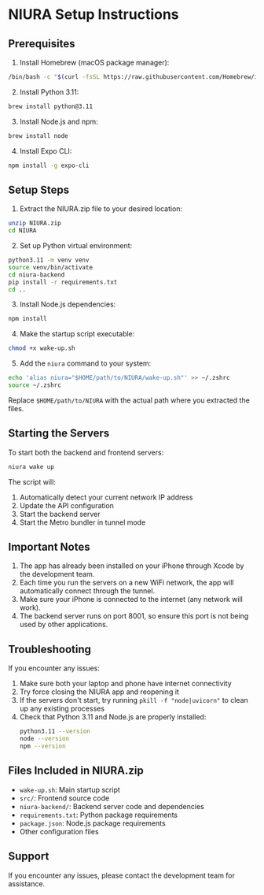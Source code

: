 # NIURA Setup Instructions

## Prerequisites

1. Install Homebrew (macOS package manager):
```bash
/bin/bash -c "$(curl -fsSL https://raw.githubusercontent.com/Homebrew/install/HEAD/install.sh)"
```

2. Install Python 3.11:
```bash
brew install python@3.11
```

3. Install Node.js and npm:
```bash
brew install node
```

4. Install Expo CLI:
```bash
npm install -g expo-cli
```

## Setup Steps

1. Extract the NIURA.zip file to your desired location:
```bash
unzip NIURA.zip
cd NIURA
```

2. Set up Python virtual environment:
```bash
python3.11 -m venv venv
source venv/bin/activate
cd niura-backend
pip install -r requirements.txt
cd ..
```

3. Install Node.js dependencies:
```bash
npm install
```

4. Make the startup script executable:
```bash
chmod +x wake-up.sh
```

5. Add the `niura` command to your system:
```bash
echo 'alias niura="$HOME/path/to/NIURA/wake-up.sh"' >> ~/.zshrc
source ~/.zshrc
```
Replace `$HOME/path/to/NIURA` with the actual path where you extracted the files.

## Starting the Servers

To start both the backend and frontend servers:
```bash
niura wake up
```

The script will:
1. Automatically detect your current network IP address
2. Update the API configuration
3. Start the backend server
4. Start the Metro bundler in tunnel mode

## Important Notes

1. The app has already been installed on your iPhone through Xcode by the development team.
2. Each time you run the servers on a new WiFi network, the app will automatically connect through the tunnel.
3. Make sure your iPhone is connected to the internet (any network will work).
4. The backend server runs on port 8001, so ensure this port is not being used by other applications.

## Troubleshooting

If you encounter any issues:

1. Make sure both your laptop and phone have internet connectivity
2. Try force closing the NIURA app and reopening it
3. If the servers don't start, try running `pkill -f "node|uvicorn"` to clean up any existing processes
4. Check that Python 3.11 and Node.js are properly installed:
   ```bash
   python3.11 --version
   node --version
   npm --version
   ```

## Files Included in NIURA.zip

- `wake-up.sh`: Main startup script
- `src/`: Frontend source code
- `niura-backend/`: Backend server code and dependencies
- `requirements.txt`: Python package requirements
- `package.json`: Node.js package requirements
- Other configuration files

## Support

If you encounter any issues, please contact the development team for assistance. 